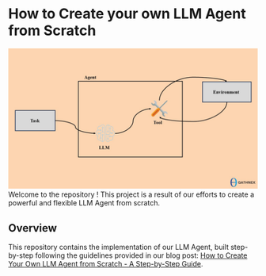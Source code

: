 # How to Create your own LLM Agent from Scratch
![LLM Agent](architecture.jpg)
Welcome to the repository ! This project is a result of our efforts to create a powerful and flexible LLM Agent from scratch.

## Overview

This repository contains the implementation of our LLM Agent, built step-by-step following the guidelines provided in our blog post: [How to Create Your Own LLM Agent from Scratch - A Step-by-Step Guide](https://gathnex.medium.com/how-to-create-your-own-llm-agent-from-scratch-a-step-by-step-guide-14b763e5b3b8).

